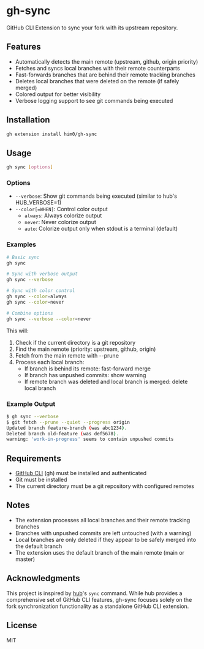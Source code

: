 # gh-sync

GitHub CLI Extension to sync your fork with its upstream repository.

## Features

- Automatically detects the main remote (upstream, github, origin priority)
- Fetches and syncs local branches with their remote counterparts
- Fast-forwards branches that are behind their remote tracking branches
- Deletes local branches that were deleted on the remote (if safely merged)
- Colored output for better visibility
- Verbose logging support to see git commands being executed

## Installation

```bash
gh extension install him0/gh-sync
```

## Usage

```bash
gh sync [options]
```

### Options

- `--verbose`: Show git commands being executed (similar to hub's HUB_VERBOSE=1)
- `--color[=WHEN]`: Control color output
  - `always`: Always colorize output
  - `never`: Never colorize output  
  - `auto`: Colorize output only when stdout is a terminal (default)

### Examples

```bash
# Basic sync
gh sync

# Sync with verbose output
gh sync --verbose

# Sync with color control
gh sync --color=always
gh sync --color=never

# Combine options
gh sync --verbose --color=never
```

This will:
1. Check if the current directory is a git repository
2. Find the main remote (priority: upstream, github, origin)
3. Fetch from the main remote with --prune
4. Process each local branch:
   - If branch is behind its remote: fast-forward merge
   - If branch has unpushed commits: show warning
   - If remote branch was deleted and local branch is merged: delete local branch

### Example Output

```bash
$ gh sync --verbose
$ git fetch --prune --quiet --progress origin
Updated branch feature-branch (was abc1234).
Deleted branch old-feature (was def5678).
warning: 'work-in-progress' seems to contain unpushed commits
```

## Requirements

- [GitHub CLI](https://cli.github.com/) (gh) must be installed and authenticated
- Git must be installed
- The current directory must be a git repository with configured remotes

## Notes

- The extension processes all local branches and their remote tracking branches
- Branches with unpushed commits are left untouched (with a warning)
- Local branches are only deleted if they appear to be safely merged into the default branch
- The extension uses the default branch of the main remote (main or master)

## Acknowledgments

This project is inspired by [hub](https://github.com/mislav/hub)'s `sync` command. While hub provides a comprehensive set of GitHub CLI features, gh-sync focuses solely on the fork synchronization functionality as a standalone GitHub CLI extension.

## License

MIT